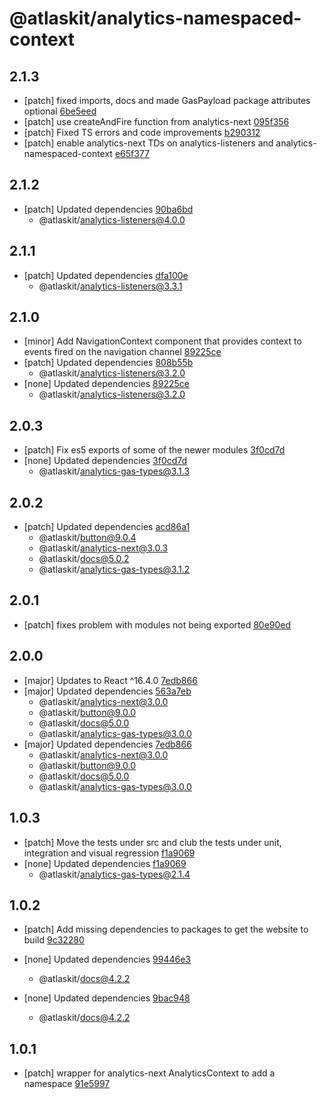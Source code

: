 # @atlaskit/analytics-namespaced-context

## 2.1.3
- [patch] fixed imports, docs and made GasPayload package attributes optional [6be5eed](https://bitbucket.org/atlassian/atlaskit-mk-2/commits/6be5eed)
- [patch] use createAndFire function from analytics-next [095f356](https://bitbucket.org/atlassian/atlaskit-mk-2/commits/095f356)
- [patch] Fixed TS errors and code improvements [b290312](https://bitbucket.org/atlassian/atlaskit-mk-2/commits/b290312)
- [patch] enable analytics-next TDs on analytics-listeners and analytics-namespaced-context [e65f377](https://bitbucket.org/atlassian/atlaskit-mk-2/commits/e65f377)

## 2.1.2
- [patch] Updated dependencies [90ba6bd](https://bitbucket.org/atlassian/atlaskit-mk-2/commits/90ba6bd)
  - @atlaskit/analytics-listeners@4.0.0

## 2.1.1
- [patch] Updated dependencies [dfa100e](https://bitbucket.org/atlassian/atlaskit-mk-2/commits/dfa100e)
  - @atlaskit/analytics-listeners@3.3.1

## 2.1.0

- [minor] Add NavigationContext component that provides context to events fired on the navigation channel [89225ce](https://bitbucket.org/atlassian/atlaskit-mk-2/commits/89225ce)
- [patch] Updated dependencies [808b55b](https://bitbucket.org/atlassian/atlaskit-mk-2/commits/808b55b)
  - @atlaskit/analytics-listeners@3.2.0
- [none] Updated dependencies [89225ce](https://bitbucket.org/atlassian/atlaskit-mk-2/commits/89225ce)
  - @atlaskit/analytics-listeners@3.2.0

## 2.0.3
- [patch] Fix es5 exports of some of the newer modules [3f0cd7d](https://bitbucket.org/atlassian/atlaskit-mk-2/commits/3f0cd7d)
- [none] Updated dependencies [3f0cd7d](https://bitbucket.org/atlassian/atlaskit-mk-2/commits/3f0cd7d)
  - @atlaskit/analytics-gas-types@3.1.3

## 2.0.2
- [patch] Updated dependencies [acd86a1](https://bitbucket.org/atlassian/atlaskit-mk-2/commits/acd86a1)
  - @atlaskit/button@9.0.4
  - @atlaskit/analytics-next@3.0.3
  - @atlaskit/docs@5.0.2
  - @atlaskit/analytics-gas-types@3.1.2

## 2.0.1
- [patch] fixes problem with modules not being exported [80e90ed](https://bitbucket.org/atlassian/atlaskit-mk-2/commits/80e90ed)

## 2.0.0

- [major] Updates to React ^16.4.0 [7edb866](https://bitbucket.org/atlassian/atlaskit-mk-2/commits/7edb866)
- [major] Updated dependencies [563a7eb](https://bitbucket.org/atlassian/atlaskit-mk-2/commits/563a7eb)
  - @atlaskit/analytics-next@3.0.0
  - @atlaskit/button@9.0.0
  - @atlaskit/docs@5.0.0
  - @atlaskit/analytics-gas-types@3.0.0
- [major] Updated dependencies [7edb866](https://bitbucket.org/atlassian/atlaskit-mk-2/commits/7edb866)
  - @atlaskit/analytics-next@3.0.0
  - @atlaskit/button@9.0.0
  - @atlaskit/docs@5.0.0
  - @atlaskit/analytics-gas-types@3.0.0

## 1.0.3
- [patch] Move the tests under src and club the tests under unit, integration and visual regression [f1a9069](https://bitbucket.org/atlassian/atlaskit-mk-2/commits/f1a9069)
- [none] Updated dependencies [f1a9069](https://bitbucket.org/atlassian/atlaskit-mk-2/commits/f1a9069)
  - @atlaskit/analytics-gas-types@2.1.4

## 1.0.2
- [patch] Add missing dependencies to packages to get the website to build [9c32280](https://bitbucket.org/atlassian/atlaskit-mk-2/commits/9c32280)


- [none] Updated dependencies [99446e3](https://bitbucket.org/atlassian/atlaskit-mk-2/commits/99446e3)
  - @atlaskit/docs@4.2.2
- [none] Updated dependencies [9bac948](https://bitbucket.org/atlassian/atlaskit-mk-2/commits/9bac948)
  - @atlaskit/docs@4.2.2

## 1.0.1
- [patch] wrapper for analytics-next AnalyticsContext to add a namespace [91e5997](https://bitbucket.org/atlassian/atlaskit-mk-2/commits/91e5997)
